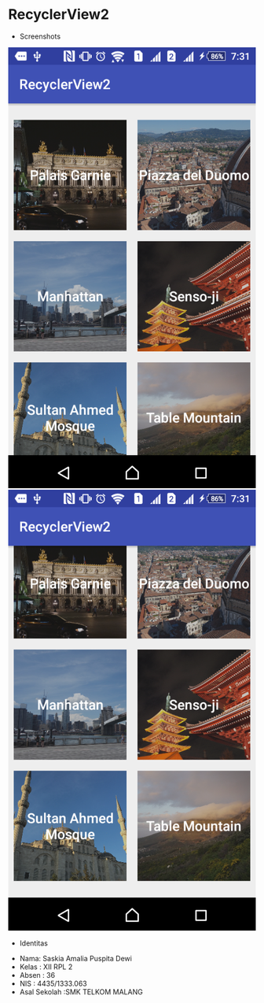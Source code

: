 # RecyclerView2

* Screenshots

![screenshot1](https://github.com/saskiapuspita/RecyclerView2/blob/master/Screenshot_2016-11-05-19-31-20.png)
![screenshot2](https://github.com/saskiapuspita/RecyclerView2/blob/master/Screenshot_2016-11-05-19-31-28.png)

* Identitas
- Nama: Saskia Amalia Puspita Dewi
- Kelas : XII RPL 2
- Absen : 36
- NIS : 4435/1333.063
- Asal Sekolah :SMK TELKOM MALANG
